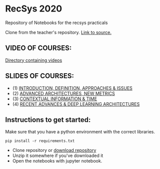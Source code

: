 # RecSys 2020

Repository of Notebooks for the recsys practicals

Clone from the teacher's repository. [Link to source.](https://gitlab.lip6.fr/guigue/recsys)

## VIDEO OF COURSES:

[Directory containing videos](https://nuage.lip6.fr/s/YBRRTzmYTAmf5CW)

## SLIDES OF COURSES:

- (1) [INTRODUCTION, DEFINITION, APPROACHES & ISSUES](https://gitlab.lip6.fr/guigue/recsys/-/blob/master/Slides/RS_1.pdf)
- (2) [ADVANCED ARCHITECTURES, NEW METRICS](https://gitlab.lip6.fr/guigue/recsys/-/blob/master/Slides/RS_2.pdf)
- (3) [CONTEXTUAL INFORMATION & TIME](https://gitlab.lip6.fr/guigue/recsys/-/blob/master/Slides/RS_3.pdf)
- (4) [RECENT ADVANCES & DEEP LEARNING ARCHITECTURES](https://gitlab.lip6.fr/guigue/recsys/-/blob/master/Slides/RS_4.pdf)


## Instructions to get started:

Make sure that you have a python environment with the correct libraries. 
  
  `pip install -r requirements.txt`  

- Clone repository or [download repository](https://gitlab.lip6.fr/guigue/recsys/-/archive/master/recsys-master.zip)
- Unzip it somewhere if you've downloaded it
- Open the notebooks with jupyter notebook.
